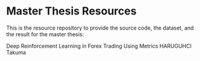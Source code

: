 # Master Thesis Resources
This is the resource repository to provide the source code, the dataset, and the result for the master thesis: 

Deep Reinforcement Learning in Forex Trading Using Metrics
HARUGUHCI Takuma
